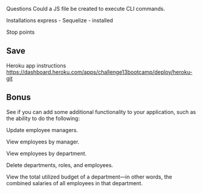 Questions
Could a JS file be created to execute CLI commands.

Installations
express -
Sequelize - installed

Stop points

## Save

Heroku app instructions
https://dashboard.heroku.com/apps/challenge13bootcamp/deploy/heroku-git

## Bonus

See if you can add some additional functionality to your application, such as the ability to do the following:

Update employee managers.

View employees by manager.

View employees by department.

Delete departments, roles, and employees.

View the total utilized budget of a department—in other words, the combined salaries of all employees in that department.
